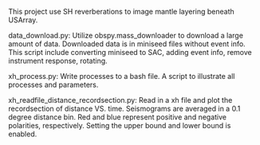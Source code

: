 This project use SH reverberations to image mantle layering beneath USArray.

data_download.py:
    Utilize obspy.mass_downloader to download a large amount of data.
    Downloaded data is in miniseed files without event info.
    This script include converting miniseed to SAC, adding event info, remove instrument response, rotating.

xh_process.py:
    Write processes to a bash file. A script to illustrate all processes and parameters.

xh_readfile_distance_recordsection.py:
    Read in a xh file and plot the recordsection of distance VS. time. Seismograms are averaged in a 0.1 degree distance bin. Red and blue represent positive and negative polarities, respectively. Setting the upper bound and lower bound is enabled.
